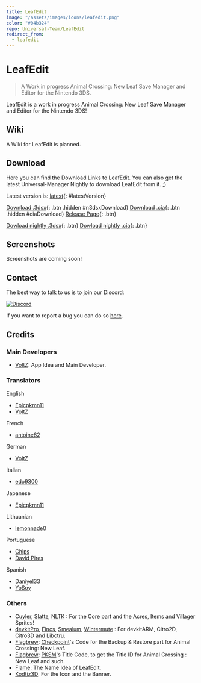 ```yaml
---
title: LeafEdit
image: "/assets/images/icons/leafedit.png"
color: "#04b324"
repo: Universal-Team/LeafEdit
redirect_from:
  - leafedit
---
```


<script src="https://ajax.googleapis.com/ajax/libs/jquery/2.1.3/jquery.min.js"></script>
<script>
  $(document).ready(function() {
    $.getJSON('https://api.github.com/repos/Universal-Team/LeafEdit/tags').done(function(json) {
      var release = json[0];
      var version = release.name;

      var n3dsxURL = 'https://github.com/Universal-Team/LeafEdit/releases/download/'+version+'/LeafEdit.3dsx'
      var ciaURL = 'https://github.com/Universal-Team/LeafEdit/releases/download/'+version+'/LeafEdit.cia'
      var releaseURL = 'https://github.com/Universal-Team/LeafEdit/releases/tag/'+version

      $('#n3dsxDownload').attr('href', n3dsxURL);
      $('#ciaDownload').attr('href', ciaURL);
      $('#n3dsxDownload').attr('class', 'btn');
      $('#ciaDownload').attr('class', 'btn');
      $('#latestVersion').html(version)
      $('#latestVersion').attr('href', releaseURL);
    });
  });
</script>

# LeafEdit

> A Work in progress Animal Crossing: New Leaf Save Manager and Editor for the Nintendo 3DS.

LeafEdit is a work in progress Animal Crossing: New Leaf Save Manager and Editor for the Nintendo 3DS!


## Wiki
A Wiki for LeafEdit is planned. 


## Download
Here you can find the Download Links to LeafEdit. You can also get the latest Universal-Manager Nightly to download LeafEdit from it. ;)

Latest version is: [latest](https://github.com/Universal-Team/LeafEdit/releases/latest){: #latestVersion}

[Download .3dsx](){: .btn .hidden #n3dsxDownload}
[Download .cia](){: .btn .hidden #ciaDownload}
[Release Page](https://github.com/Universal-Team/LeafEdit/releases/latest){: .btn}

[Dowload nightly .3dsx](https://github.com/Universal-Team/extras/raw/master/builds/LeafEdit/LeafEdit.3dsx){: .btn}
[Dowload nightly .cia](https://github.com/Universal-Team/extras/raw/master/builds/LeafEdit/LeafEdit.cia){: .btn}


## Screenshots
Screenshots are coming soon!


## Contact
The best way to talk to us is to join our Discord:

[![Discord](https://discordapp.com/api/guilds/568119817320792074/widget.png?style=banner2)](https://discord.gg/KDJCfGF)

If you want to report a bug you can do so [here](https://github.com/Universal-Team/LeafEdit/issues/new/choose).

## Credits
### Main Developers
- [VoltZ](https://github.com/SuperSaiyajinVoltZ): App Idea and Main Developer.
### Translators

English
- [Epicpkmn11](https://github.com/Epicpkmn11)
- [VoltZ](https://github.com/SuperSaiyajinVoltZ)

French
- [antoine62](https://github.com/antoine62)

German
- [VoltZ](https://github.com/SuperSaiyajinVoltZ)

Italian
- [edo9300](https://github.com/edo9300)

Japanese
- [Epicpkmn11](https://github.com/Epicpkmn11)

Lithuanian
- [lemonnade0](https://steamcommunity.com/profiles/76561198276444028)

Portuguese
- [Chips](https://github.com/Ch1p5)
- [David Pires](https://github.com/DavidPires)

Spanish
- [Daniyel33](https://github.com/Daniyel33)
- [YoSoy](https://twitter.com/riku200)

### Others

- [Cuyler](https://github.com/Cuyler36), [Slattz](https://github.com/Slattz), [NLTK](https://github.com/Slattz/NLTK) : For the Core part and the Acres, Items and Villager Sprites!
- [devkitPro](https://github.com/devkitPro), [Fincs](https://github.com/fincs), [Smealum](https://github.com/smealum), [Wintermute](https://github.com/WinterMute) : For devkitARM, Citro2D, Citro3D and Libctru.
- [Flagbrew](https://github.com/FlagBrew): [Checkpoint](https://github.com/FlagBrew/Checkpoint)'s Code for the Backup & Restore part for Animal Crossing: New Leaf.
- [Flagbrew](https://github.com/FlagBrew): [PKSM](https://github.com/FlagBrew/PKSM)'s Title Code, to get the Title ID for Animal Crossing : New Leaf and such.
- [Flame](https://github.com/FlameKat53): The Name Idea of LeafEdit.
- [Kodtiz3D](https://github.com/Kodtiz3D): For the Icon and the Banner.
